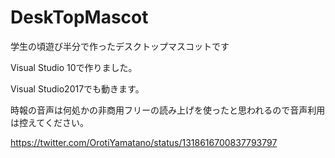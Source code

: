 # DeskTopMascot
学生の頃遊び半分で作ったデスクトップマスコットです

Visual Studio 10で作りました。

Visual Studio2017でも動きます。

時報の音声は何処かの非商用フリーの読み上げを使ったと思われるので音声利用は控えてください。


https://twitter.com/OrotiYamatano/status/1318616700837793797

